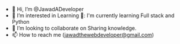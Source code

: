 - 👋 Hi, I’m @JawadADeveloper
- 👀 I’m interested in Learning
🌱: I'm currently learning Full stack and Python
- 💞️ I’m looking to collaborate on Sharing knowledge.
- 📫 How to reach me (jawadthewebdeveloper@gmail.com)

<!---
JawadADeveloper/JawadADeveloper is a ✨ special ✨ repository because its `README.md` (this file) appears on your GitHub profile.
You can click the Preview link to take a look at your changes.
--->
